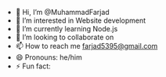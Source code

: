 - 👋 Hi, I’m @MuhammadFarjad
- 👀 I’m interested in Website development
- 🌱 I’m currently learning Node.js
- 💞️ I’m looking to collaborate on 
- 📫 How to reach me farjad5395@gmail.com
- 😄 Pronouns: he/him
- ⚡ Fun fact: 

<!---
MuhammadFarjad/MuhammadFarjad is a ✨ special ✨ repository because its `README.md` (this file) appears on your GitHub profile.
You can click the Preview link to take a look at your changes.
--->
